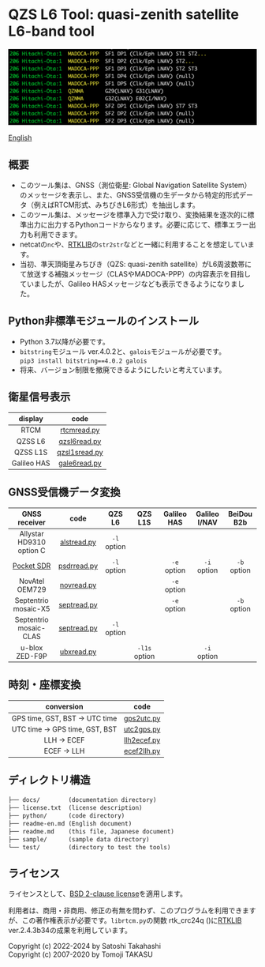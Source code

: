 # QZS L6 Tool: quasi-zenith satellite L6-band tool

![QZS L6 Tool](docs/img/qzsl6tool.png)

[English](readme-en.md)

## 概要

- このツール集は、GNSS（測位衛星: Global Navigation Satellite System）のメッセージを表示し、また、GNSS受信機の生データから特定的形式データ（例えばRTCM形式、みちびきL6形式）を抽出します。
- このツール集は、メッセージを標準入力で受け取り、変換結果を逐次的に標準出力に出力するPythonコードからなります。必要に応じて、標準エラー出力も利用できます。
- netcatの``nc``や、[RTKLIB](https://github.com/tomojitakasu/RTKLIB)の``str2str``などと一緒に利用することを想定しています。
- 当初、準天頂衛星みちびき（QZS: quasi-zenith satellite）がL6周波数帯にて放送する補強メッセージ（CLASやMADOCA-PPP）の内容表示を目指していましたが、Galileo HASメッセージなども表示できるようになりました。

## Python非標準モジュールのインストール

- Python 3.7以降が必要です。
- ``bitstring``モジュール ver.4.0.2と、``galois``モジュールが必要です。  
``pip3 install bitstring==4.0.2 galois``
- 将来、バージョン制限を撤廃できるようにしたいと考えています。

## 衛星信号表示

| display | code |
|:----:|:-------:|
| RTCM |[rtcmread.py](docs/ja/rtcmread.md) |
| QZSS L6 |[qzsl6read.py](docs/ja/qzsl6read.md) |
| QZSS L1S | [qzsl1sread.py](docs/ja/qzsl1sread.md) |
| Galileo HAS |[gale6read.py](docs/ja/gale6read.md) |

## GNSS受信機データ変換

| GNSS receiver | code | QZS L6 | QZS L1S | Galileo HAS | Galileo I/NAV | BeiDou B2b |
|:----:|:---:| :-------:|:-----------:|:--------:|:---:|:---:|
| Allystar HD9310 option C | [alstread.py](docs/ja/alstread.md) |``-l`` option | | | | |
| [Pocket SDR](https://github.com/tomojitakasu/PocketSDR) | [psdrread.py](docs/ja/psdrread.md) | ``-l`` option |  | ``-e`` option | ``-i`` option| ``-b`` option|
| NovAtel OEM729 | [novread.py](docs/ja/novread.md) | | | ``-e`` option | | |
| Septentrio mosaic-X5 | [septread.py](docs/ja/septread.md) | | | ``-e`` option | | ``-b`` option|
| Septentrio mosaic-CLAS | [septread.py](docs/ja/septread.md) |``-l`` option | | | | |
| u-blox ZED-F9P | [ubxread.py](docs/ja/ubxread.md) | | ``-l1s`` option | | ``-i`` option| |

## 時刻・座標変換

| conversion | code |
|:--:|:--:|
|GPS time, GST, BST &rarr; UTC time | [gps2utc.py](docs/ja/gps2utc.md) |
|UTC time &rarr; GPS time, GST, BST | [utc2gps.py](docs/ja/utc2gps.md)|
|LLH &rarr; ECEF | [llh2ecef.py](docs/ja/llh2ecef.md)|
|ECEF &rarr; LLH | [ecef2llh.py](docs/ja/ecef2llh.md)|

## ディレクトリ構造

```
├── docs/        (documentation directory)
├── license.txt  (license description)
├── python/      (code directory)
├── readme-en.md (English document)
├── readme.md    (this file, Japanese document)
├── sample/      (sample data directory)
└── test/        (directory to test the tools)
```

## ライセンス

ライセンスとして、[BSD 2-clause license](https://opensource.org/licenses/BSD-2-Clause)を適用します。

利用者は、商用・非商用、修正の有無を問わず、このプログラムを利用できますが、この著作権表示が必要です。``librtcm.py``の関数 rtk_crc24q ()に[RTKLIB](https://github.com/tomojitakasu/RTKLIB) ver.2.4.3b34の成果を利用しています。

Copyright (c) 2022-2024 by Satoshi Takahashi  
Copyright (c) 2007-2020 by Tomoji TAKASU


